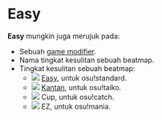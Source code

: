 # Easy

**Easy** mungkin juga merujuk pada:

-   Sebuah [game modifier](/wiki/Game_Modifiers/#easy).
-   Nama tingkat kesulitan sebuah beatmap.
-   Tingkat kesulitan sebuah beatmap:
    -   ![](/wiki/shared/diff/easy-s.png) [Easy](/wiki/Difficulties/Easy), untuk osu!standard.
    -   ![](/wiki/shared/diff/easy-t.png) [Kantan](/wiki/Difficulties/Kantan), untuk osu!taiko.
    -   ![](/wiki/shared/diff/easy-c.png) Cup, untuk osu!catch.
    -   ![](/wiki/shared/diff/easy-m.png) EZ, untuk osu!mania.
